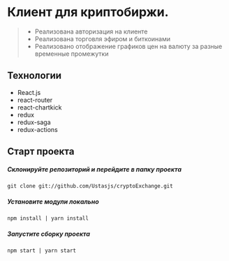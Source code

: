 # Клиент для криптобиржи.
> - Реализована авторизация на клиенте
> - Реализована торговля эфиром и биткоинами
> - Реализовано отображение графиков цен на валюту за разные временные промежутки

## Технологии
- React.js
- react-router
- react-chartkick
- redux
- redux-saga
- redux-actions


## Старт проекта

##### Склонируйте репозиторий и перейдите в папку проекта

```
git clone git://github.com/Ustasjs/cryptoExchange.git
```

##### Установите модули локально

```
npm install | yarn install
```
##### Запустите сборку проекта

```
npm start | yarn start
```